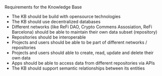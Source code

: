 Requirements for the Knowledge Base

* The KB should be build with opensource technologies
* The KB should use decentralized databases
* Different networks (like ReFi DAO, Crypto Commens Assosiation, ReFi Barcelona) should be able to maintain their own data subset (repository)
* Repositories should be interoperable
* Projects and users should be able to be part of different networks / repositories
* Projects and users should able to create, read, update and delete their own data
* Apps should be able to access data from different repositories via APIs
* The KB should support semantic relationships between its entities